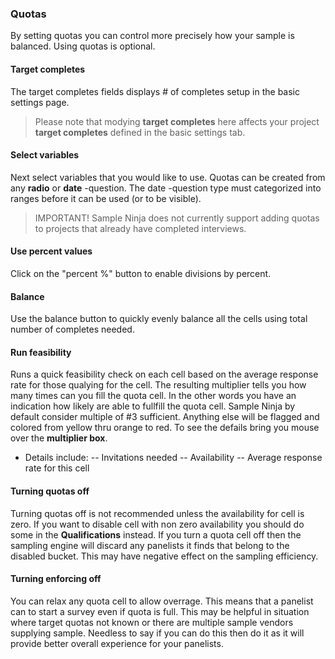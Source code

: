 ### Quotas

By setting quotas you can control more precisely how your sample is balanced. Using quotas is optional.

#### Target completes

The target completes fields displays # of completes setup in the basic settings page. 

> Please note that modying **target completes** here affects your project **target completes** defined in the basic settings tab.

#### Select variables

Next select variables that you would like to use. Quotas can be created from any **radio** or **date** -question. The date -question type must categorized into ranges before it can be used (or to be visible).

> IMPORTANT! Sample Ninja does not currently support adding quotas to projects that already have completed interviews.

#### Use percent values

Click on the "percent %" button to enable divisions by percent.

#### Balance

Use the balance button to quickly evenly balance all the cells using total number of completes needed.

#### Run feasibility

Runs a quick feasibility check on each cell based on the average response rate for those qualying for the cell. The resulting multiplier tells you how many times can you fill the quota cell. In the other words you have an indication how likely are able to fullfill the quota cell. Sample Ninja by default consider multiple of #3 sufficient. Anything else will be flagged and colored from yellow thru orange to red. To see the defails bring you mouse over the **multiplier box**. 

- Details include:
-- Invitations needed
-- Availability
-- Average response rate for this cell

#### Turning quotas off

Turning quotas off is not recommended unless the availability for cell is zero. If you want to disable cell with non zero availability you should do some in the  **Qualifications** instead. If you turn a quota cell off then the sampling engine will discard any panelists it finds that belong to the disabled bucket. This may have negative effect on the sampling efficiency.

#### Turning enforcing off

You can relax any quota cell to allow overrage. This means that a panelist can to start a survey even if quota is full. This may be helpful in situation where target quotas not known or there are multiple sample vendors supplying sample. Needless to say if you can do this then do it as it will provide better overall experience for your panelists.


